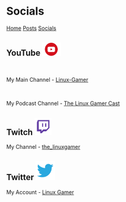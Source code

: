 <html>
<head>
<title>Linux-Gamer - Socials</title>
<link href="style.css" rel="stylesheet" type="text/css" />
</head>
<body>
<h1>Socials</h1>
<a href="linux-gamer.github.io">Home</a> <a href="posts">Posts</a> <a href="socials">Socials</a> 

<h2>YouTube     <img src="/assets/resources/yt.png" alt="youtube=logo" width="50"/></h2>
<br>
<p>My Main Channel - <a href="https://www.youtube.com/channel/UCbBtLFxKBpcwt85EoP0kXRg">Linux-Gamer</a></p>
<br>
<p>My Podcast Channel - <a href="https://www.youtube.com/channel/UCwDnzR6jL9gysWn6e4VRyOw">The Linux Gamer Cast</a><p>

<h2>Twitch      <img src="/assets/resources/twitch.png" alt="twitch-logo" width="45"/></h2>

<p>My Channel - <a href="https://twitch.tv/the_linuxgamer">the_linuxgamer</a><p>

<h2>Twitter     <img src="/assets/resources/twitter.png" alt="twitter-logo" width="50"></h2>

<p>My Account - <a href="https://twitter.com/The_LinuxGamer">Linux Gamer</a></p>
<br>
